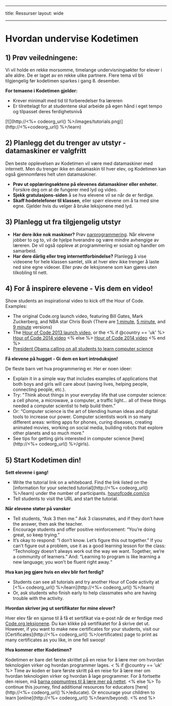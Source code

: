* * *

title: Ressurser layout: wide

* * *

# Hvordan undervise Kodetimen

## 1) Prøv veiledningene:

Vi vil holde en rekke morsomme, timelange undervisningsøkter for elever i alle aldre. De er laget av en rekke ulike partnere. Flere tema vil bli tilgjengelig før kodetimen sparkes i gang 8. desember.

**For temaene i Kodetimen gjelder:**

  * Krever minimalt med tid til forberedelser fra læreren
  * Er tilrettelagt for at studentene skal arbeide på egen hånd i eget tempo og tilpasset deres ferdighetsnivå

[![](http://<%= codeorg_url() %>/images/tutorials.png)](http://<%=codeorg_url() %>/learn)

## 2) Planlegg det du trenger av utstyr - datamaskiner er valgfritt

Den beste opplevelsen av Kodetimen vil være med datamaskiner med internett. Men du trenger ikke en datamaskin til hver elev, og Kodetimen kan også gjennomføres helt uten datamaskiner.

  * **Prøv ut opplæringsøktene på elevenes datamaskiner eller enheter.** Forsikre deg om at de fungerer med lyd og video.
  * **Sjekk gratulasjons-siden** å se hva elevene vil se når de er ferdige. 
  * **Skaff hodetelefoner til klassen**, eller spørr elevene om å ta med sine egne. Gjelder hvis du velger å bruke leksjonene med lyd.

## 3) Planlegg ut fra tilgjengelig utstyr

  * **Har dere ikke nok maskiner?** Prøv [parprogrammering](http://www.ncwit.org/resources/pair-programming-box-power-collaborative-learning). Når elevene jobber to og to, vil de hjelpe hverandre og være mindre avhengige av læreren. De vil også oppleve at programmering er sosialt og handler om samarbeid.
  * **Har dere dårlig eller treg internettforbindelse?** Planlegg å vise videoene for hele klassen samlet, slik at hver elev ikke trenger å laste ned sine egne videoer. Eller prøv de leksjonene som kan gjøres uten tilkobling til nett.

## 4) For å inspirere elevene - Vis dem en video!

Show students an inspirational video to kick off the Hour of Code. Examples:

  * The original Code.org launch video, featuring Bill Gates, Mark Zuckerberg, and NBA star Chris Bosh (There are [1 minute](https://www.youtube.com/watch?v=qYZF6oIZtfc), [5 minute](https://www.youtube.com/watch?v=nKIu9yen5nc), and [9 minute](https://www.youtube.com/watch?v=dU1xS07N-FA) versions)
  * The [Hour of Code 2013 launch video](https://www.youtube.com/watch?v=FC5FbmsH4fw), or the <% if @country == 'uk' %> [Hour of Code 2014 video](https://www.youtube.com/watch?v=96B5-JGA9EQ) <% else %> [Hour of Code 2014 video](https://www.youtube.com/watch?v=rH7AjDMz_dc&index=2&list=PLzdnOPI1iJNe1WmdkMG-Ca8cLQpdEAL7Q) <% end %>
  * [President Obama calling on all students to learn computer science](https://www.youtube.com/watch?v=6XvmhE1J9PY)

**Få elevene på hugget - Gi dem en kort introduksjon!**

De fleste barn vet hva programmering er. Her er noen ideer:

  * Explain it in a simple way that includes examples of applications that both boys and girls will care about (saving lives, helping people, connecting people, etc.).
  * Try: "Think about things in your everyday life that use computer science: a cell phone, a microwave, a computer, a traffic light… all of these things needed a computer scientist to help build them.”
  * Or: “Computer science is the art of blending human ideas and digital tools to increase our power. Computer scientists work in so many different areas: writing apps for phones, curing diseases, creating animated movies, working on social media, building robots that explore other planets and so much more."
  * See tips for getting girls interested in computer science [here](http://<%= codeorg_url() %>/girls). 

## 5) Start Kodetimen din!

**Sett elevene i gang!**

  * Write the tutorial link on a whiteboard. Find the link listed on the [information for your selected tutorial](http://<%= codeorg_url() %>/learn) under the number of participants. [hourofcode.com/co](http://hourofcode.com/co)
  * Tell students to visit the URL and start the tutorial.

**Når elevene støter på vansker**

  * Tell students, “Ask 3 then me.” Ask 3 classmates, and if they don’t have the answer, then ask the teacher.
  * Encourage students and offer positive reinforcement: “You’re doing great, so keep trying.”
  * It’s okay to respond: “I don’t know. Let’s figure this out together.” If you can’t figure out a problem, use it as a good learning lesson for the class: “Technology doesn’t always work out the way we want. Together, we’re a community of learners.” And: “Learning to program is like learning a new language; you won’t be fluent right away.“

**Hva kan jeg gjøre hvis en elev blir fort ferdig?**

  * Students can see all tutorials and try another Hour of Code activity at [<%= codeorg_url() %>/learn](http://<%= codeorg_url() %>/learn)
  * Or, ask students who finish early to help classmates who are having trouble with the activity.

**Hvordan skriver jeg ut sertifikater for mine elever?**

Hver elev får en sjanse til å få et sertifikat via e-post når de er ferdige med [Code.org leksjonene](http://studio.code.org). Du kan klikke på sertifikatet for å skrive det ut. However, if you want to make new certificates for your students, visit our [Certificates](http://<%= codeorg_url() %>/certificates) page to print as many certificates as you like, in one fell swoop!

**Hva kommer etter Kodetimen?**

Kodetimen er bare det første skrittet på en reise for å lære mer om hvordan teknologien virker og hvordan programmer lages. < % if @country == 'uk' %> Time av koden er bare første skritt på en reise for å lære mer om hvordan teknologien virker og hvordan å lage programmer. For å fortsette den reisen, må [barna oppmuntres til å lære mer på nettet](http://uk.code.org/learn/beyond). <% else %> To continue this journey, find additional resources for educators [here](http://<%= codeorg_url() %>/educate). Or encourage your children to learn [online](http://<%= codeorg_url() %>/learn/beyond). <% end %>